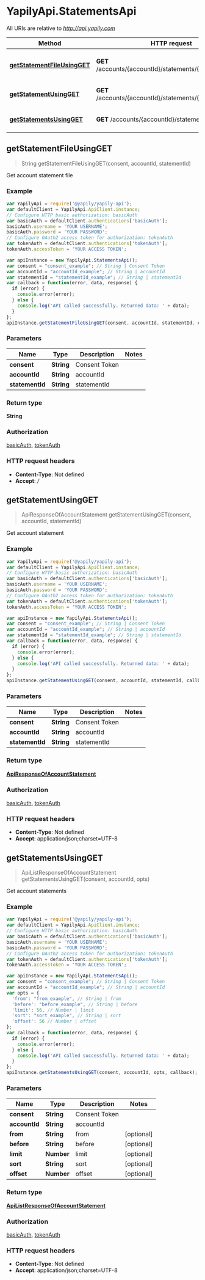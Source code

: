 # YapilyApi.StatementsApi

All URIs are relative to *http://api.yapily.com*

Method | HTTP request | Description
------------- | ------------- | -------------
[**getStatementFileUsingGET**](StatementsApi.md#getStatementFileUsingGET) | **GET** /accounts/{accountId}/statements/{statementId}/file | Get account statement file
[**getStatementUsingGET**](StatementsApi.md#getStatementUsingGET) | **GET** /accounts/{accountId}/statements/{statementId} | Get account statement
[**getStatementsUsingGET**](StatementsApi.md#getStatementsUsingGET) | **GET** /accounts/{accountId}/statements | Get account statements



## getStatementFileUsingGET

> String getStatementFileUsingGET(consent, accountId, statementId)

Get account statement file

### Example

```javascript
var YapilyApi = require('@yapily/yapily-api');
var defaultClient = YapilyApi.ApiClient.instance;
// Configure HTTP basic authorization: basicAuth
var basicAuth = defaultClient.authentications['basicAuth'];
basicAuth.username = 'YOUR USERNAME';
basicAuth.password = 'YOUR PASSWORD';
// Configure OAuth2 access token for authorization: tokenAuth
var tokenAuth = defaultClient.authentications['tokenAuth'];
tokenAuth.accessToken = 'YOUR ACCESS TOKEN';

var apiInstance = new YapilyApi.StatementsApi();
var consent = "consent_example"; // String | Consent Token
var accountId = "accountId_example"; // String | accountId
var statementId = "statementId_example"; // String | statementId
var callback = function(error, data, response) {
  if (error) {
    console.error(error);
  } else {
    console.log('API called successfully. Returned data: ' + data);
  }
};
apiInstance.getStatementFileUsingGET(consent, accountId, statementId, callback);
```

### Parameters



Name | Type | Description  | Notes
------------- | ------------- | ------------- | -------------
 **consent** | **String**| Consent Token | 
 **accountId** | **String**| accountId | 
 **statementId** | **String**| statementId | 

### Return type

**String**

### Authorization

[basicAuth](../README.md#basicAuth), [tokenAuth](../README.md#tokenAuth)

### HTTP request headers

- **Content-Type**: Not defined
- **Accept**: */*


## getStatementUsingGET

> ApiResponseOfAccountStatement getStatementUsingGET(consent, accountId, statementId)

Get account statement

### Example

```javascript
var YapilyApi = require('@yapily/yapily-api');
var defaultClient = YapilyApi.ApiClient.instance;
// Configure HTTP basic authorization: basicAuth
var basicAuth = defaultClient.authentications['basicAuth'];
basicAuth.username = 'YOUR USERNAME';
basicAuth.password = 'YOUR PASSWORD';
// Configure OAuth2 access token for authorization: tokenAuth
var tokenAuth = defaultClient.authentications['tokenAuth'];
tokenAuth.accessToken = 'YOUR ACCESS TOKEN';

var apiInstance = new YapilyApi.StatementsApi();
var consent = "consent_example"; // String | Consent Token
var accountId = "accountId_example"; // String | accountId
var statementId = "statementId_example"; // String | statementId
var callback = function(error, data, response) {
  if (error) {
    console.error(error);
  } else {
    console.log('API called successfully. Returned data: ' + data);
  }
};
apiInstance.getStatementUsingGET(consent, accountId, statementId, callback);
```

### Parameters



Name | Type | Description  | Notes
------------- | ------------- | ------------- | -------------
 **consent** | **String**| Consent Token | 
 **accountId** | **String**| accountId | 
 **statementId** | **String**| statementId | 

### Return type

[**ApiResponseOfAccountStatement**](ApiResponseOfAccountStatement.md)

### Authorization

[basicAuth](../README.md#basicAuth), [tokenAuth](../README.md#tokenAuth)

### HTTP request headers

- **Content-Type**: Not defined
- **Accept**: application/json;charset=UTF-8


## getStatementsUsingGET

> ApiListResponseOfAccountStatement getStatementsUsingGET(consent, accountId, opts)

Get account statements

### Example

```javascript
var YapilyApi = require('@yapily/yapily-api');
var defaultClient = YapilyApi.ApiClient.instance;
// Configure HTTP basic authorization: basicAuth
var basicAuth = defaultClient.authentications['basicAuth'];
basicAuth.username = 'YOUR USERNAME';
basicAuth.password = 'YOUR PASSWORD';
// Configure OAuth2 access token for authorization: tokenAuth
var tokenAuth = defaultClient.authentications['tokenAuth'];
tokenAuth.accessToken = 'YOUR ACCESS TOKEN';

var apiInstance = new YapilyApi.StatementsApi();
var consent = "consent_example"; // String | Consent Token
var accountId = "accountId_example"; // String | accountId
var opts = {
  'from': "from_example", // String | from
  'before': "before_example", // String | before
  'limit': 56, // Number | limit
  'sort': "sort_example", // String | sort
  'offset': 56 // Number | offset
};
var callback = function(error, data, response) {
  if (error) {
    console.error(error);
  } else {
    console.log('API called successfully. Returned data: ' + data);
  }
};
apiInstance.getStatementsUsingGET(consent, accountId, opts, callback);
```

### Parameters



Name | Type | Description  | Notes
------------- | ------------- | ------------- | -------------
 **consent** | **String**| Consent Token | 
 **accountId** | **String**| accountId | 
 **from** | **String**| from | [optional] 
 **before** | **String**| before | [optional] 
 **limit** | **Number**| limit | [optional] 
 **sort** | **String**| sort | [optional] 
 **offset** | **Number**| offset | [optional] 

### Return type

[**ApiListResponseOfAccountStatement**](ApiListResponseOfAccountStatement.md)

### Authorization

[basicAuth](../README.md#basicAuth), [tokenAuth](../README.md#tokenAuth)

### HTTP request headers

- **Content-Type**: Not defined
- **Accept**: application/json;charset=UTF-8

